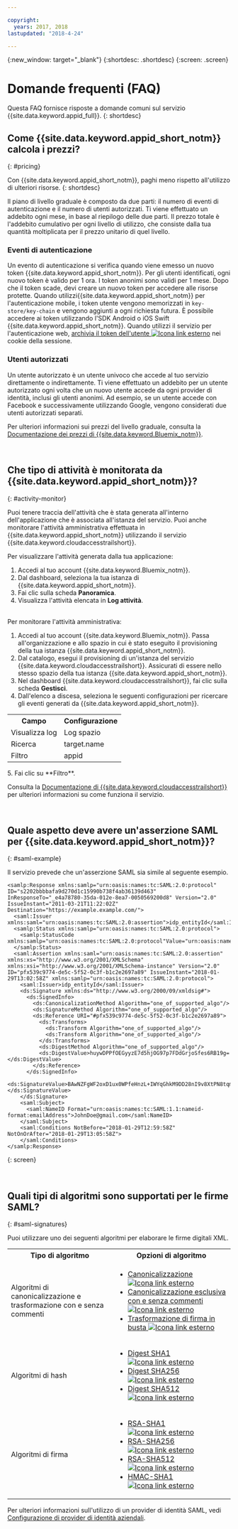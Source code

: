 ```yaml
---

copyright:
  years: 2017, 2018
lastupdated: "2018-4-24"

---
```


{:new_window: target="_blank"}
{:shortdesc: .shortdesc}
{:screen: .screen}


# Domande frequenti (FAQ)

Questa FAQ fornisce risposte a domande comuni sul servizio {{site.data.keyword.appid_full}}.
{: shortdesc}


## Come {{site.data.keyword.appid_short_notm}} calcola i prezzi?
{: #pricing}

Con {{site.data.keyword.appid_short_notm}}, paghi meno rispetto all'utilizzo di ulteriori risorse.
{: shortdesc}

Il piano di livello graduale è composto da due parti: il numero di eventi di autenticazione e il numero di utenti autorizzati. Ti viene effettuato un addebito ogni mese, in base al riepilogo delle due parti. Il prezzo totale è l'addebito cumulativo per ogni livello di utilizzo, che consiste dalla tua quantità moltiplicata per il prezzo unitario di quel livello.

### Eventi di autenticazione

Un evento di autenticazione si verifica quando viene emesso un nuovo token {{site.data.keyword.appid_short_notm}}. Per gli utenti identificati, ogni nuovo token è valido per 1 ora. I token anonimi sono validi per 1 mese. Dopo che il token scade, devi creare un nuovo token per accedere alle risorse protette. Quando utilizzi{{site.data.keyword.appid_short_notm}} per l'autenticazione mobile, i token utente vengono memorizzati in `key-store/key-chain` e vengono aggiunti a ogni richiesta futura. È possibile accedere ai token utilizzando l'SDK Android o iOS Swift {{site.data.keyword.appid_short_notm}}. Quando utilizzi il servizio per l'autenticazione web, <a href="https://github.com/ibm-cloud-security/appid-serversdk-nodejs" target="_blank">archivia il token dell'utente <img src="../../icons/launch-glyph.svg" alt="Icona link esterno"></a> nei cookie della sessione.

### Utenti autorizzati

Un utente autorizzato è un utente univoco che accede al tuo servizio direttamente o indirettamente. Ti viene effettuato un addebito per un utente autorizzato ogni volta che un nuovo utente accede da ogni provider di identità, inclusi gli utenti anonimi. Ad esempio, se un utente accede con Facebook e successivamente utilizzando Google, vengono considerati due utenti autorizzati separati.

Per ulteriori informazioni sui prezzi del livello graduale, consulta la [Documentazione dei prezzi di {{site.data.keyword.Bluemix_notm}}](/docs/billing-usage/how_charged.html#services).

</br>

## Che tipo di attività è monitorata da {{site.data.keyword.appid_short_notm}}?
{: #activity-monitor}

Puoi tenere traccia dell'attività che è stata generata all'interno dell'applicazione che è associata all'istanza del servizio. Puoi anche monitorare l'attività amministrativa effettuata in {{site.data.keyword.appid_short_notm}} utilizzando il servizio {{site.data.keyword.cloudaccesstrailshort}}.

Per visualizzare l'attività generata dalla tua applicazione:

1. Accedi al tuo account {{site.data.keyword.Bluemix_notm}}.
2. Dal dashboard, seleziona la tua istanza di {{site.data.keyword.appid_short_notm}}.
3. Fai clic sulla scheda **Panoramica**.
4. Visualizza l'attività elencata in **Log attività**.

</br>
Per monitorare l'attività amministrativa:

1. Accedi al tuo account {{site.data.keyword.Bluemix_notm}}. Passa all'organizzazione e allo spazio in cui è stato eseguito il provisioning della tua istanza {{site.data.keyword.appid_short_notm}}.
2. Dal catalogo, esegui il provisioning di un'istanza del servizio {{site.data.keyword.cloudaccesstrailshort}}. Assicurati di essere nello stesso spazio della tua istanza {{site.data.keyword.appid_short_notm}}.
3. Nel dashboard {{site.data.keyword.cloudaccesstrailshort}}, fai clic sulla scheda **Gestisci**.
4. Dall'elenco a discesa, seleziona le seguenti configurazioni per ricercare gli eventi generati da {{site.data.keyword.appid_short_notm}}.
<table>
  <tr>
    <th> Campo </th>
    <th> Configurazione </th>
  </tr>
  <tr>
    <td>Visualizza log</td>
    <td>Log spazio</td>
  </tr>
  <tr>
    <td>Ricerca</td>
    <td>target.name</td>
  </tr>
  <tr>
    <td>Filtro</td>
    <td>appid</td>
  </tr>
</table>
5. Fai clic su **Filtro**.

Consulta la [Documentazione di {{site.data.keyword.cloudaccesstrailshort}}](/docs/services/cloud-activity-tracker/index.html) per ulteriori informazioni su come funziona il servizio.

</br>

## Quale aspetto deve avere un'asserzione SAML per {{site.data.keyword.appid_short_notm}}?
{: #saml-example}

Il servizio prevede che un'asserzione SAML sia simile al seguente esempio.

```
<samlp:Response xmlns:samlp="urn:oasis:names:tc:SAML:2.0:protocol" ID="s2202bbbbafa9d270d1c15990b738f4ab36139d463" InResponseTo="_e4a78780-35da-012e-8ea7-0050569200d8" Version="2.0" IssueInstant="2011-03-21T11:22:02Z" Destination="https://example.example.com/">
  <saml:Issuer xmlns:saml="urn:oasis:names:tc:SAML:2.0:assertion">idp_entityId</saml:Issuer>
  <samlp:Status xmlns:samlp="urn:oasis:names:tc:SAML:2.0:protocol">
    <samlp:StatusCode  xmlns:samlp="urn:oasis:names:tc:SAML:2.0:protocol"Value="urn:oasis:names:tc:SAML:2.0:status:Success"/>
  </samlp:Status>
  <saml:Assertion xmlns:saml="urn:oasis:names:tc:SAML:2.0:assertion" xmlns:xs="http://www.w3.org/2001/XMLSchema" xmlns:xsi="http://www.w3.org/2001/XMLSchema-instance" Version="2.0" ID="pfx539c9774-de5c-5f52-0c3f-b1c2e2697a89" IssueInstant="2018-01-29T13:02:58Z" xmlns:samlp="urn:oasis:names:tc:SAML:2.0:protocol">
    <saml:Issuer>idp_entityId</saml:Issuer>
    <ds:Signature xmlns:ds="http://www.w3.org/2000/09/xmldsig#">
      <ds:SignedInfo>
        <ds:CanonicalizationMethod Algorithm="one_of_supported_algo"/>
        <ds:SignatureMethod Algorithm="one_of_supported_algo"/>
        <ds:Reference URI="#pfx539c9774-de5c-5f52-0c3f-b1c2e2697a89">
          <ds:Transforms>
            <ds:Transform Algorithm="one_of_supported_algo"/>
            <ds:Transform Algorithm="one_of_supported_algo"/>
          </ds:Transforms>
          <ds:DigestMethod Algorithm="one_of_supported_algo"/>
          <ds:DigestValue>huywDPPfOEGyyzE7d5hjOG97p7FDdGrjoSfes6RB19g=</ds:DigestValue>
        </ds:Reference>
      </ds:SignedInfo>
 <ds:SignatureValue>BAwNZFgWF2oxD1ux0WPfeHnzL+IWYqGhkM9DD28nI9v8XtPN8tqmIb5y4bomaYknmNpWYn7TgNO2Rn/XOq+N9fTZXO2RybaC49iF+zWibRIcNwFKCCpDL6H6jA5eqJX2YKBR+K6Yt2JPoUIRLmqdgm2lMr4Nwq1KYcSzQ/yoV5W0SN/V5t8EfctFoaXVPdtfHVXkwqHeufo+L4gobFt9NRTzXB0SQEClA1L8hQ+/LhY4l46k1D0c34iWjVLZr+ecQyubf7rekOG/R7DjWCFMTke822dR+eJTPWFsHGSPWCDDHFYqB4QMinTvUnsngjY3AssPqIOjeUxjL3p+GXn8IQ==</ds:SignatureValue>
    </ds:Signature>
    <saml:Subject>
      <saml:NameID Format="urn:oasis:names:tc:SAML:1.1:nameid-format:emailAddress">JohnDoe@gmail.com</saml:NameID>
    </saml:Subject>
    <saml:Conditions NotBefore="2018-01-29T12:59:58Z" NotOnOrAfter="2018-01-29T13:05:58Z">
    </saml:Conditions>
</samlp:Response>
```
{: screen}

</br>

## Quali tipi di algoritmi sono supportati per le firme SAML?
{: #saml-signatures}

Puoi utilizzare uno dei seguenti algoritmi per elaborare le firme digitali XML.

<table>
  <tr>
    <th> Tipo di algoritmo </th>
    <th> Opzioni di algoritmo </th>
  </tr>
  <tr>
    <td>Algoritmi di canonicalizzazione e trasformazione con e senza commenti</td>
    <td><ul><li><a href="http://www.w3.org/TR/2001/REC-xml-c14n-20010315" target="_blank">Canonicalizzazione <img src="../../icons/launch-glyph.svg" alt="Icona link esterno"></a></li>
    <li><a href="http://www.w3.org/2001/10/xml-exc-c14n#" target="_blank">Canonicalizzazione esclusiva con e senza commenti <img src="../../icons/launch-glyph.svg" alt="Icona link esterno"></a></li>
    <li><a href=" http://www.w3.org/2000/09/xmldsig#enveloped-signature" target="_blank">Trasformazione di firma in busta <img src="../../icons/launch-glyph.svg" alt="Icona link esterno"></a></li></ul></td>
  </tr>
  <tr>
    <td>Algoritmi di hash</td>
    <td><ul><li><a href="http://www.w3.org/2000/09/xmldsig#sha1" target="_blank">Digest SHA1 <img src="../../icons/launch-glyph.svg" alt="Icona link esterno"></a></li>
    <li><a href="http://www.w3.org/2001/04/xmlenc#sha256" target="_blank">Digest SHA256 <img src="../../icons/launch-glyph.svg" alt="Icona link esterno"></a></li>
    <li><a href="http://www.w3.org/2001/04/xmlenc#sha512" target="_blank">Digest SHA512 <img src="../../icons/launch-glyph.svg" alt="Icona link esterno"></a></li></ul></td>
  </tr>
  <tr>
    <td>Algoritmi di firma</td>
    <td><ul><li><a href="http://www.w3.org/2000/09/xmldsig#rsa-sha1" target="_blank">RSA-SHA1 <img src="../../icons/launch-glyph.svg" alt="Icona link esterno"></a></li>
    <li><a href="http://www.w3.org/2001/04/xmldsig-more#rsa-sha256" target="_blank">RSA-SHA256 <img src="../../icons/launch-glyph.svg" alt="Icona link esterno"></a></li>
    <li><a href="http://www.w3.org/2001/04/xmldsig-more#rsa-sha512" target="_blank">RSA-SHA512 <img src="../../icons/launch-glyph.svg" alt="Icona link esterno"></a></li>
    <li><a href="http://www.w3.org/2000/09/xmldsig#hmac-sha1" target="_blank">HMAC-SHA1 <img src="../../icons/launch-glyph.svg" alt="Icona link esterno"></a></li></ul></td>
  </tr>
</table>

Per ulteriori informazioni sull'utilizzo di un provider di identità SAML, vedi [Configurazione di provider di identità aziendali](enterprise.html).
